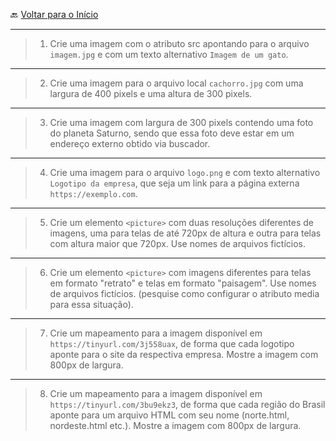🔙 [Voltar para o Início](https://github.com/4L1C3-R4BB1T/desenvolvimento-web "Voltar para o Início")

---

> 1. Crie uma imagem com o atributo src apontando para o arquivo ```imagem.jpg``` e com um texto alternativo ```Imagem de um gato```.

---

> 2. Crie uma imagem para o arquivo local ```cachorro.jpg``` com uma largura de 400 pixels e uma altura de 300 pixels.

---

> 3. Crie uma imagem com largura de 300 pixels contendo uma foto do planeta Saturno, sendo que essa foto deve estar em um endereço externo obtido via buscador.

---

> 4. Crie uma imagem para o arquivo ```logo.png``` e com texto alternativo ```Logotipo da empresa```, que seja um link para a página externa ```https://exemplo.com```.

---

> 5. Crie um elemento ```<picture>``` com duas resoluções diferentes de imagens, uma para telas de até 720px de altura e outra para telas com altura maior que 720px. Use nomes de arquivos fictícios.

---

> 6. Crie um elemento ```<picture>``` com imagens diferentes para telas em formato "retrato" e telas em formato "paisagem". Use nomes de arquivos fictícios. (pesquise como configurar o atributo media para essa situação). 

---

> 7. Crie um mapeamento para a imagem disponível em ```https://tinyurl.com/3j558uax```, de forma que cada logotipo aponte para o site da respectiva empresa. Mostre a imagem com 800px de largura.

---

> 8. Crie um mapeamento para a imagem disponível em ```https://tinyurl.com/3bu9ekz3```, de forma que cada região do Brasil aponte para um arquivo HTML com seu nome (norte.html, nordeste.html etc.). Mostre a imagem com 800px de largura. 

